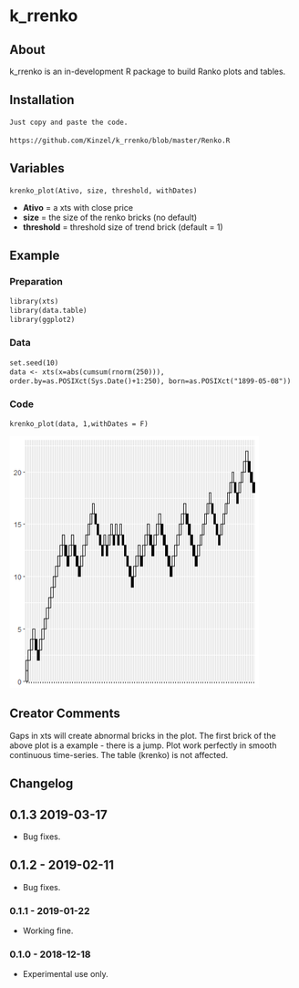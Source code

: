 # k_rrenko

## About
k_rrenko is an in-development R package to build Ranko plots and tables.

## Installation

    Just copy and paste the code.
    
    https://github.com/Kinzel/k_rrenko/blob/master/Renko.R

## Variables

    krenko_plot(Ativo, size, threshold, withDates)

* **Ativo** = a xts with close price
* **size** = the size of the renko bricks (no default)
* **threshold** = threshold size of trend brick (default = 1)

## Example

### Preparation

    library(xts)
    library(data.table)
    library(ggplot2)

### Data

    set.seed(10)
    data <- xts(x=abs(cumsum(rnorm(250))), order.by=as.POSIXct(Sys.Date()+1:250), born=as.POSIXct("1899-05-08"))

### Code

    krenko_plot(data, 1,withDates = F)

![k_rrenko](/22012019renko2.png)

## Creator Comments

Gaps in xts will create abnormal bricks in the plot. The first brick of the above plot is a example - there is a jump. Plot work perfectly in smooth continuous time-series. The table (krenko) is not affected.

## Changelog

## 0.1.3 2019-03-17
* Bug fixes.

## 0.1.2 - 2019-02-11
* Bug fixes.

### 0.1.1 - 2019-01-22
* Working fine.

### 0.1.0 - 2018-12-18
* Experimental use only.
